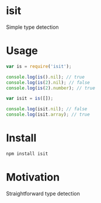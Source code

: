 # isit

Simple type detection

# Usage

```js
var is = require('isit');

console.log(is().nil); // true
console.log(is(2).nil); // false
console.log(is(2).number); // true

var isit = is([]);

console.log(isit.nil); // false
console.log(isit.array); // true
```

# Install

```sh
npm install isit
```

# Motivation

Straightforward type detection
